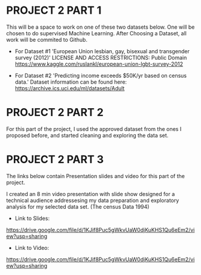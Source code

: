 # PROJECT 2 PART 1
This will be a space to work on one of these two datasets below. 
One will be chosen to do supervised Machine Learning. After Choosing a Dataset, all work will be commited to Github.

- For Dataset #1 'European Union lesbian, gay, bisexual and transgender survey (2012)' LICENSE AND ACCESS RESTRICTIONS: Public Domain
https://www.kaggle.com/ruslankl/european-union-lgbt-survey-2012


- For Dataset #2 'Predicting income exceeds $50K/yr based on census data.' Dataset information can be found here:
https://archive.ics.uci.edu/ml/datasets/Adult

# PROJECT 2 PART 2

For this part of the project, I used the approved dataset from the ones I proposed before, and started cleaning and exploring the data set.


# PROJECT 2 PART 3

The links below contain Presentation slides and video for this part of the project.

I created an 8 min video presentation with slide show designed for a technical audience addressesing my data preparation and exploratory analysis for my selected data set. 
(The census Data 1994)

- Link to Slides:

https://drive.google.com/file/d/1KJif8Puc5gWkvUaW0djKuKHS1Qu6eEm2/view?usp=sharing

- Link to Video:

https://drive.google.com/file/d/1KJif8Puc5gWkvUaW0djKuKHS1Qu6eEm2/view?usp=sharing
